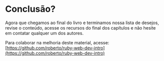 # Conclusão?

Agora que chegamos ao final do livro e terminamos nossa lista de desejos,
revise o conteúdo, acesse os recursos do final dos capítulos e não hesite em
contatar qualquer um dos autores.

Para colaborar na melhoria deste material, acesse:
[https://github.com/roberto/ruby-web-dev-intro](https://github.com/roberto/ruby-web-dev-intro)
